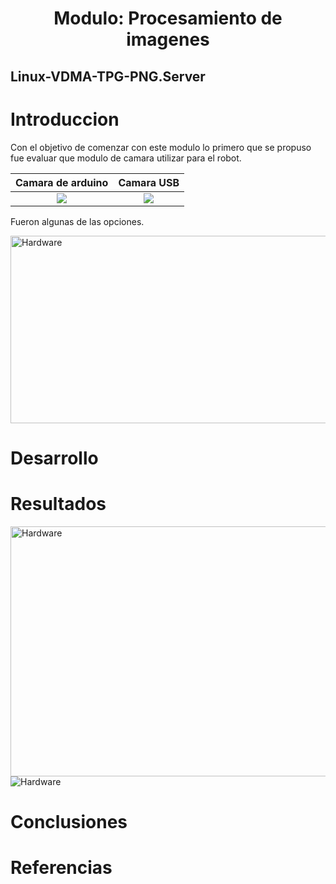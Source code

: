 <h1 align="center"> Modulo: Procesamiento de imagenes </h1> 


## Linux-VDMA-TPG-PNG.Server

# Introduccion

Con el objetivo de comenzar con este modulo lo primero que se propuso fue evaluar que modulo de camara utilizar para el robot. 

Camara de arduino          |  Camara USB
:-------------------------:|:-------------------------:
![](https://github.com/Fuschetto97/Tesis/blob/main/pImagen/Petalinux_Projects/imagenes/arduinocam.png)  |  ![](https://github.com/Fuschetto97/Tesis/blob/main/pImagen/Petalinux_Projects/imagenes/usbcamara.png)

Fueron algunas de las opciones. 

<img src="https://github.com/Fuschetto97/Tesis/blob/main/pImagen/Petalinux_Projects/imagenes/tpg.png" alt="Hardware" width="1000" height="300"/>

# Desarrollo 

# Resultados 

<img src="https://github.com/Fuschetto97/Tesis/blob/main/pImagen/Petalinux_Projects/imagenes/res1-1.png" alt="Hardware" width="700" height="400"/>

<img src="https://github.com/Fuschetto97/Tesis/blob/main/pImagen/Petalinux_Projects/imagenes/res1-2.png" alt="Hardware" />


# Conclusiones
    
# Referencias
